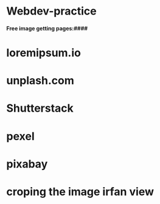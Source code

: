 # Webdev-practice
#### Free image getting pages:####

# loremipsum.io
# unplash.com
# Shutterstack
# pexel
# pixabay

# croping the image irfan view
